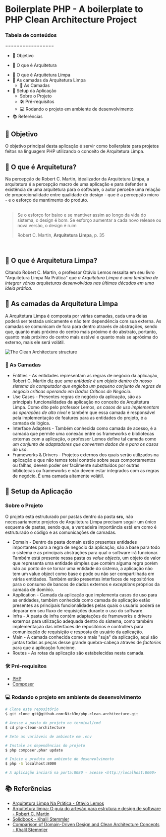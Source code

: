 # Boilerplate PHP - A boilerplate to PHP Clean Architecture Project

### Tabela de conteúdos
=================

 * 🎯 Objetivo
 - 📑 O que é Arquitetura
 * 📑 O que é Arquitetura Limpa
 * 📑 As camadas da Arquitetura Limpa
    -  📑 As Camadas
 * 📃 Setup da Aplicação
    - Sobre o Projeto
    - 🛠 Pré-requisitos
    - 💻 Rodando o projeto em ambiente de desenvolvimento
 * 📚 Referências

## 🎯 Objetivo
O objetivo principal desta aplicação é servir como boilerplate para projetos feitos na linguagem PHP utilizando o conceito de Arquitetura Limpa.

## 📑 O que é Arquitetura?
Na percepção de Robert C. Martin, idealizador da Arquitetura Limpa, a arquitetura é a percepção macro de uma aplicação e para defender a existência de uma arquitetura para o software, o autor percebe uma relação de proporcionalidade entre qualidade do design - que é a percepção micro - e o esforço de mantimento do produto.
<br><br>
> Se o esforço for baixo e se mantiver assim ao longo da vida do sistema, o design é bom. Se esforço aumentar a cada novo release ou nova versão, o design é ruim
>
> Robert C. Martin, **Arquitetura Limpa**, p. 35

<br>

## 📑 O que é Arquitetura Limpa?
Citando Robert C. Martin, o professor Otávio Lemos ressalta em seu livro "Arquitetura Limpa Na Prática" que _a Arquitetura Limpa é uma tentativa de integrar várias arquiteturas desenvolvidas nas últimas décadas em uma ideia prática._

## 📑 As camadas da Arquitetura Limpa
A Arquitetura Limpa é composta por várias camadas, cada uma delas poderá ser testada unicamente e não tem dependência com sua externa. As camadas se comunicam de fora para dentro através de abstrações, sendo que, quanto mais próximo do centro mais próximo é do abstrato, portanto, quanto mais próximo do centro mais estável e quanto mais se apróxima do externo, mais ele será volátil.

<img alt="The Clean Architecture structure" src="https://imgur.com/AKN1koF.png" />

### 📑 As Camadas
- Entities - As entidades representam as regras de negócio da aplicação, Robert C. Martin diz que _uma entidade é um objeto dentro do nosso sistema de computador que engloba um pequeno conjunto de regras de negócio críticas operando em Dados Críticos de Negócio_.
- Use Cases - Presentes regras de negócio da aplicação, são as principais funcionalidades da aplicação no conceito de Arquitetura Limpa. Como dito pelo professor Lemos, _os casos de uso implementam as operações de alto nível_ e também que essa camada é responsável pela implementação de features para as entidades do projeto, é a camada de lógica.
- Interface Adapters - Também conhecida como camada de acesso, é a camada que permite uma conexão entre os frameworks e bibliotecas externas com a aplicação, o professor Lemos define tal camada como _um conjunto de adaptadores que convertem dados de e para os casos de uso_.
- Frameworks & Drivers - Projetos externos dos quais serão utilizados na aplicação e que não temos total controle sobre seus comportamentos ou falhas, devem poder ser facilmente substituídos por outras bibliotecas ou frameworks e não devem estar integrados com as regras de negócio. É uma camada altamente volátil.

## 📃 Setup da Aplicação
### Sobre o Projeto
O projeto está estruturado por pastas dentro da pasta **src**, não necessariamente projetos de Arquitetura Limpa precisam seguir um único esquema de pastas, sendo que, a verdadeira importância está em como é estruturado o código e as comunicações de camadas.

- Domain - Dentro da pasta domain estão presentes entidades importantes para a regra de negócio da aplicação, são a base para todo o sistema e as principais abstrações para qual o software irá funcionar. Também está presente nessa pasta os _value objects_, um objeto de valor que representa uma entidade simples que contém alguma regra porém não ao ponto de se tornar uma entidade do sistema, a aplicação não tem um value object como base e pode ou não ser compartilhada em várias entidades. Também estão presentes interfaces de repositórios para o consumo de bancos de dados externos e _exceptions_ próprios da camada de domínio.
- Application - Camada da aplicação que implementa casos de uso para as entidades, também conhecida como camada de aplicação estão presentes as principais funcionalidades pelas quais o usuário poderá se deparar em seu fluxo de requisições durante o uso do software.
- Infra - A pasta de infra contém adaptações de frameworks e drivers externos para utilização adequada dentro do sistema, como também implementação das interfaces de repositórios e controllers para comunicação de requisição e resposta do usuário da aplicação.
- Main - A camada conhecida como a mais "suja" da aplicação, aqui são juntas todas as peças desse grande quebra-cabeça através de _factories_ para que a aplicação funcione.
- Routes - As rotas da aplicação são estabelecidas nesta camada.

### 🛠 Pré-requisitos
- [PHP](https://www.php.net/)
- [Composer](https://getcomposer.org/)

### 💻 Rodando o projeto em ambiente de desenvolvimento
```bash
# Clone este repositório
$ git clone git@github.com:Nick3n/php-clean-architecture.git

# Acesse a pasta do projeto no terminal/cmd
$ cd php-clean-architecture

# Sete as variáveis de ambiente em .env

# Instale as dependências do projeto
$ php composer.phar update

# Inicie o produto em ambiente de desenvolvimento
$ php -S localhost:8000

# A aplicação inciará na porta:8080 - acesse <http://localhost:8000>
```

## 📚 Referências
- [Arquitetura Limpa Na Prática - Otávio Lemos](https://pay.hotmart.com/O59619511K?bid=1666233080668)
- [Arquitetura limpa: O guia do artesão para estrutura e design de software - Robert C. Martin](https://www.amazon.com.br/Arquitetura-Limpa-Artes%C3%A3o-Estrutura-Software/dp/8550804606/ref=asc_df_8550804606/?tag=googleshopp00-20&linkCode=df0&hvadid=379787347388&hvpos=&hvnetw=g&hvrand=17159789854379705547&hvpone=&hvptwo=&hvqmt=&hvdev=c&hvdvcmdl=&hvlocint=&hvlocphy=9100004&hvtargid=pla-809227152896&psc=1)
- [Solidbook - Khalil Stemmler](https://solidbook.io/)
- [Comparison of Domain-Driven Design and Clean Architecture Concepts - Khalil Stemmler](https://khalilstemmler.com/articles/software-design-architecture/domain-driven-design-vs-clean-architecture/)